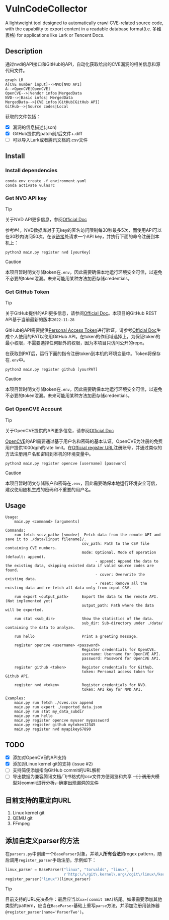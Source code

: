 # VulnCodeCollector

A lightweight tool designed to automatically crawl CVE-related source code, with the capability to export content in a readable database format(i.e. 多维表格) for applications like Lark or Tencent Docs.

## Description

通过nvd的API接口和GitHub的API，自动化获取给出的CVE漏洞的相关信息和源代码文件。

```mermaid
graph LR
A[CVE number input]-->NVD[NVD API]
A-->OpenCVE[OpenCVE]
OpenCVE-->|Vendor infos|MergedData
NVD-->|Basic infos| MergedData
MergedData-->|CVE infos|GitHub[GitHub API]
GitHub-->|Source codes|Local
```

获取的文件包括：

- [x] 漏洞的信息描述(.json)
- [x] GitHub提供的patch前/后文件+.diff
- [ ] 可以导入Lark或者腾讯文档的.csv文件

## Install

### Install dependencies

```shell
conda env create -f environment.yaml
conda activate vulnsrc
```

### Get NVD API key

>[!tip]
> 关于NVD API更多信息，参阅[Official Doc](https://nvd.nist.gov/developers/start-here)

参考#4，NVD数据库对于无key的匿名访问限制每30秒最多5次，而使用API可以在30秒内访问50次。在该[链接](https://nvd.nist.gov/developers/request-an-api-key)处请求一个API key，并执行下面的命令注册到本机上：

```shell
python3 main.py register nvd [yourKey]
```

> [!caution]
> 本项目暂时明文存储token在`.env`，因此需要确保本地运行环境安全可信，以避免不必要的token泄漏。未来可能用某种方法加密存储credentials。
>

### Get GitHub Token

> [!tip]
> 关于GitHub提供的API更多信息，请参阅[Official Doc](https://docs.github.com/zh/rest?apiVersion=2022-11-28)。本项目的GitHub REST API基于当前最新的版本`2022-11-28`

GitHub的API需要提供[Personal Access Token](https://docs.github.com/zh/rest/authentication/authenticating-to-the-rest-api?apiVersion=2022-11-28)进行验证。请参考[Official Doc](https://docs.github.com/zh/authentication/keeping-your-account-and-data-secure/managing-your-personal-access-tokens#创建-personal-access-token-classic)生成个人使用的PAT以使用GitHub API。在token的作用域选择上，为保证token的最小权限，不需要选择任何额外的权限，因为本项目只访问公开的repo。

在获取到PAT后，运行下面的指令注册token到本机的环境变量中。Token将保存在`.env`中。

```shell
python3 main.py register github [yourPAT]
```

> [!caution]
> 本项目暂时明文存储token在`.env`，因此需要确保本地运行环境安全可信，以避免不必要的token泄漏。未来可能用某种方法加密存储credentials。

### Get OpenCVE Account

> [!tip]
> 关于OpenCVE提供的API更多信息，请参阅[Official Doc](https://docs.opencve.io/api/)

[OpenCVE](https://www.opencve.io/)的API需要通过基于用户名和密码的基本认证。OpenCVE为注册的免费用户提供1000qph的rate limit。在[Official register URL](https://app.opencve.io/signup/)注册账号，并通过类似的方法注册用户名和密码到本机的环境变量中。

```shell
python3 main.py register opencve [username] [password]
```

> [!caution]
> 本项目暂时明文存储账户和密码在`.env`，因此需要确保本地运行环境安全可信，建议使用随机生成的密码和不重要的用户名。

## Usage

```shell
Usage:
    main.py <command> [arguments]

Commands:
    run fetch <csv_path> [<mode>]  Fetch data from the remote API and save it to ./data/[input filename]/.
                                  csv_path: Path to the CSV file containing CVE numbers.
                                  mode: Optional. Mode of operation (default: append).
                                        - append: Append the data to the existing data, skipping existed data if valid source codes are found.
                                        - cover: Overwrite the existing data.
                                        - reset: Remove all the existing data and re-fetch all data only from input CSV.

    run export <output_path>      Export the data to the remote API. (Not implemented yet)
                                  output_path: Path where the data will be exported.

    run stat <sub_dir>            Show the statistics of the data.
                                  sub_dir: Sub-directory under ./data/ containing the data to analyze.

    run hello                     Print a greeting message.

    register opencve <username> <password>
                                  Register credentials for OpenCVE.
                                  username: Username for OpenCVE API.
                                  password: Password for OpenCVE API.

    register github <token>       Register credentials for Github.
                                  token: Personal access token for Github API.

    register nvd <token>          Register credentials for NVD.
                                  token: API key for NVD API.

Examples:
    main.py run fetch ./cves.csv append
    main.py run export ./exported_data.json
    main.py run stat my_data_subdir
    main.py run hello
    main.py register opencve myuser mypassword
    main.py register github mytoken12345
    main.py register nvd myapikey67890
```

## TODO

- [x] 添加对OpenCVE的API支持
- [x] 添加对Linux kernel git的支持 (issue #2)
- [ ] 支持简便添加指向GitHub commit的URL解析
- [ ] 导出数据为兼容腾讯文档/飞书格式的csv文件方便阅览和共享
~~- [ ] 调用大模型对commit进行分析，确定出现漏洞的文件~~

## 目前支持的重定向URL

1. Linux kernel git
2. QEMU git
3. FFmpeg

## 添加自定义parser的方法

在`parsers.py`中创建一个`BaseParser`对象，并填入**所有合法**的regex pattern，随后调用`register_parser`手动注册。示例如下：

```python
linux_parser = BaseParser("linux", "torvalds", "linux", [
                          r'http:\/\/git\.kernel\.org\/cgit\/linux\/kernel\/git\/torvalds\/linux\.git\/commit\/\?id=[0-9a-f]{40}', r'http:\/\/git\.kernel\.org\/\?p=linux\/kernel\/git\/torvalds\/linux-2\.6\.git;a=commit;h=[0-9a-f]{40}'])
register_parser("linux")(linux_parser)
```

> [!tip]
> 目前支持的URL先决条件：最后应当以`xx=[commit SHA]`结尾。如果需要添加其他类型的pattern，应当在`BaseParser`基础上重写`parse`方法，并添加注册用装饰器`@register_parser(name='ParserTwo')`。
